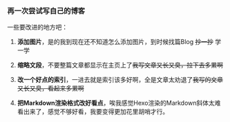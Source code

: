 ### 再一次尝试写自己的博客

一些要改进的地方吧：

1. **添加图片**，是的我到现在还不知道怎么添加图片，到时候找篇Blog ~~抄一抄~~ 学一学

2. **缩略文段**，不要整篇文章都显示在主页上了~~我写文章又长又臭，拉下去多累啊~~

3. **改一个好点的索引**，一进去就是索引该多好啊，全是文章太劝退了~~我写的文章又长又臭，看起来多累啊~~

4. **把Markdown渲染格式改好看点**，唉我感觉Hexo渲染的Markdown斜体太难看出来了，感觉不够好看，我要变得更加花里胡哨才行。